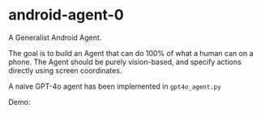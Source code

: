 # android-agent-0

A Generalist Android Agent.

The goal is to build an Agent that can do 100% of what a human can on a phone. The Agent should be purely vision-based, and specify actions directly using screen coordinates.

A naive GPT-4o agent has been implemented in `gpt4o_agent.py`

Demo:
